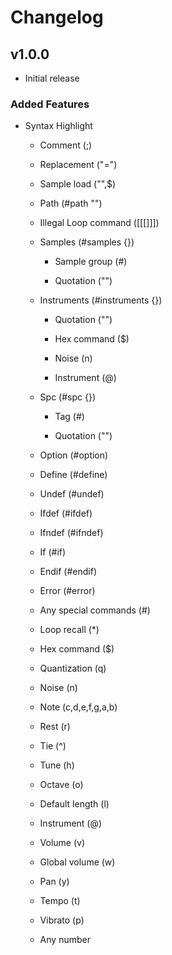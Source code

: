 # Changelog

## v1.0.0

- Initial release

### Added Features

- Syntax Highlight

  - Comment (;)

  - Replacement ("=")

  - Sample load ("",$)

  - Path (#path "")

  - Illegal Loop command (\[\[\[\]\]\])

  - Samples (#samples {})

    - Sample group (#)

    - Quotation ("")

  - Instruments (#instruments {})

    - Quotation ("")

    - Hex command ($)

    - Noise (n)

    - Instrument (@)

  - Spc (#spc {})

    - Tag (#)

    - Quotation ("")

  - Option (#option)

  - Define (#define)

  - Undef (#undef)

  - Ifdef (#ifdef)

  - Ifndef (#ifndef)

  - If (#if)

  - Endif (#endif)

  - Error (#error)

  - Any special commands (#)

  - Loop recall (\*)

  - Hex command ($)

  - Quantization (q)

  - Noise (n)

  - Note (c,d,e,f,g,a,b)

  - Rest (r)

  - Tie (^)

  - Tune (h)

  - Octave (o)

  - Default length (l)

  - Instrument (@)

  - Volume (v)

  - Global volume (w)

  - Pan (y)

  - Tempo (t)

  - Vibrato (p)

  - Any number
